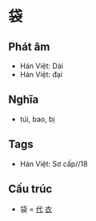 # 袋

## Phát âm
* Hán Việt: Dài
* Hán Việt: đại

## Nghĩa
* túi, bao, bị

## Tags
* Hán Việt: Sơ cấp//18

## Cấu trúc
* 袋 = [代](代.md) [衣](衣.md)

<script>window.HANZI_FIELD='袋';</script>